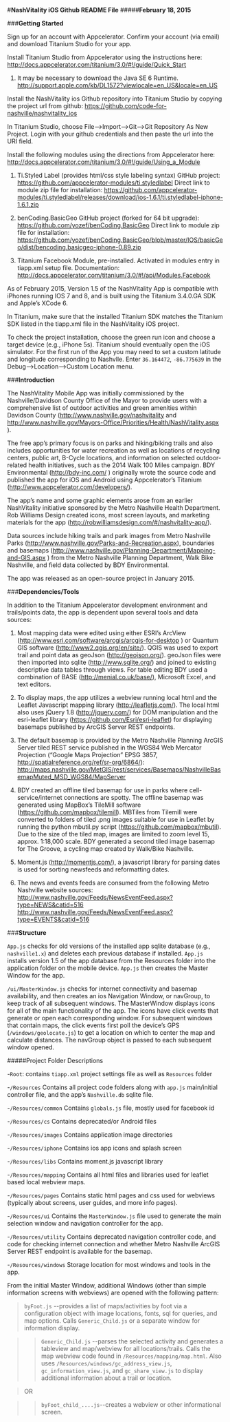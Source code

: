#**NashVitality iOS Github README File** 
#####**February 18, 2015**

###**Getting Started**

Sign up for an account with Appcelerator.  Confirm your account (via
email) and download Titanium Studio for your app.

Install Titanium Studio from Appcelerator using the instructions here:
http://docs.appcelerator.com/titanium/3.0/#!/guide/Quick_Start 

1.  It may be necessary to download the Java SE 6 Runtime. http://support.apple.com/kb/DL1572?viewlocale=en_US&locale=en_US

Install the NashVitality ios Github repository into Titanium Studio by
copying the project url from github:  https://github.com/code-for-nashville/nashvitality_ios

In Titanium Studio, choose File-->Import-->Git-->Git Repository As New Project.  Login with your github credentials 
and then paste the url into the URI field. 

Install the following modules using the directions from Appcelerator here:
http://docs.appcelerator.com/titanium/3.0/#!/guide/Using_a_Module

1.  Ti.Styled Label (provides html/css style labeling syntax)
GitHub project:  https://github.com/appcelerator-modules/ti.styledlabel
Direct link to module zip file for installation: https://github.com/appcelerator-modules/ti.styledlabel/releases/download/ios-1.6.1/ti.styledlabel-iphone-1.6.1.zip

2.  benCoding.BasicGeo
GitHub project (forked for 64 bit upgrade): https://github.com/yozef/benCoding.BasicGeo
Direct link to module zip file for installation: https://github.com/yozef/benCoding.BasicGeo/blob/master/IOS/basicGeo/dist/bencoding.basicgeo-iphone-0.89.zip

3.  Titanium Facebook Module, pre-installed.  Activated in modules entry in tiapp.xml setup file.
Documentation: http://docs.appcelerator.com/titanium/3.0/#!/api/Modules.Facebook

As of February 2015, Version 1.5 of the NashVitality App is compatible with iPhones running IOS 7 and 8, and is built using the Titanium 3.4.0.GA SDK and Apple’s XCode 6.

In Titanium, make sure that the installed Titanium SDK matches the Titanium SDK listed in the tiapp.xml file in the NashVitality iOS project.

To check the project installation, choose the green run icon and choose a target device (e.g., iPhone 5s).  Titanium should eventually
open the iOS simulator.  For the first run of the App you may need to set a custom latitude and longitude corresponding to Nashvlle.  Enter 
`36.164472`, `-86.775639` in the Debug-->Location-->Custom Location menu.

###**Introduction**

The NashVitality Mobile App was initially commissioned by the Nashville/Davidson County Office of the Mayor to provide users with a comprehensive list of outdoor activities and green amenities within Davidson County (http://www.nashville.gov/nashvitality and http://www.nashville.gov/Mayors-Office/Priorities/Health/NashVitality.aspx ).

The free app’s primary focus is on parks and hiking/biking trails and also includes opportunities for water recreation as well as locations of recycling centers, public art, B-Cycle locations, and information on selected outdoor-related health initiatives, such as the 2014 Walk 100 Miles campaign.  BDY Environmental (http://bdy-inc.com/ ) originally wrote the source code and published the app for iOS and Android using Appcelerator’s Titanium (http://www.appcelerator.com/developers/).

The app’s name and some graphic elements arose from an earlier NashVitality initiative sponsored by the Metro Nashville Health Department.  Rob Williams Design created icons, most screen layouts, and marketing materials for the app (http://robwilliamsdesign.com/#/nashvitality-app/).


Data sources include hiking trails and park images from Metro Nashville Parks (http://www.nashville.gov/Parks-and-Recreation.aspx), boundaries and basemaps (http://www.nashville.gov/Planning-Department/Mapping-and-GIS.aspx ) from the Metro Nashville Planning Department, Walk Bike Nashville, and field data collected by BDY Environmental.

The app was released as an open-source project in January 2015.

###**Dependencies/Tools**

In addition to the Titanium Appcelerator development environment and trails/points data, the app is dependent upon several tools and data sources:

1.  Most mapping data were edited using either ESRI’s ArcView (http://www.esri.com/software/arcgis/arcgis-for-desktop ) or Quantum GIS software (http://www2.qgis.org/en/site/).  QGIS was used to export trail and point data as geoJson (http://geojson.org/).  geoJson files were then imported into sqlite (http://www.sqlite.org/) and joined to existing descriptive data tables through views.  For table editing BDY used a combination of BASE (http://menial.co.uk/base/), Microsoft Excel, and text editors.

2.  To display maps, the app utilizes a webview running local html and the Leaflet Javascript mapping library (http://leafletjs.com/).  The local html also uses jQuery 1.8 (http://jquery.com/) for DOM manipulation and the esri-leaflet library (https://github.com/Esri/esri-leaflet) for displaying basemaps published by ArcGIS Server REST endpoints.

3.  The default basemap is provided by the Metro Nashville Planning ArcGIS Server tiled REST service published in the WGS84 Web Mercator Projection (“Google Maps Projection” EPSG 3857, http://spatialreference.org/ref/sr-org/6864/): http://maps.nashville.gov/MetGIS/rest/services/Basemaps/NashvilleBasemapMuted_MSD_WGS84/MapServer

4.  BDY created an offline tiled basemap for use in parks where cell-service/internet connections are spotty.  The offline basemap was generated using MapBox’s TileMill software (https://github.com/mapbox/tilemill).  MBTiles from Tilemill were converted to folders of tiled .png images suitable for use in Leaflet by running the python mbutil.py script (https://github.com/mapbox/mbutil).  Due to the size of the tiled map, images are limited to zoom level 15, approx. 1:18,000 scale.
BDY generated a second tiled image basemap for The Groove, a cycling map created by Walk/Bike Nashville.

5.  Moment.js (http://momentjs.com/), a javascript library for parsing dates is used for sorting newsfeeds and reformatting dates.

6.  The news and events feeds are consumed from the following Metro Nashville website sources:
http://www.nashville.gov/Feeds/NewsEventFeed.aspx?type=NEWS&catid=516
http://www.nashville.gov/Feeds/NewsEventFeed.aspx?type=EVENTS&catid=516


###**Structure**

`App.js` checks for old versions of the installed app sqlite database (e.g., `nashville1.x`) and deletes each previous database if installed.  `App.js` installs version 1.5 of the app database from the Resources folder into the application folder on the mobile device.   `App.js` then creates the Master Window for the app.

`/ui/MasterWindow.js` checks for internet connectivity and basemap availability, and then creates an ios Navigation Window, or navGroup, to keep track of all subsequent windows.  The MasterWindow displays icons for all of the main functionality of the app.  The icons have click events that generate or open each corresponding window.  For subsequent windows that contain maps, the click events first poll the device’s GPS (`/windows/geolocate.js`) to get a location on which to center the map and calculate distances.  The navGroup object is passed to each subsequent window opened. 

#####Project Folder Descriptions

-`Root`: contains `tiapp.xml` project settings file as well as `Resources` folder

-`/Resources`
Contains all project code folders along with `app.js` main/initial controller file, and the app’s `Nashville.db` sqlite file.


-`/Resources/common`
Contains `globals.js` file, mostly used for facebook id

-`/Resources/cs`
Contains deprecated/or Android files

-`/Resources/images`
Contains application image directories

-`/Resources/iphone`
Contains ios app icons and splash screen

-`/Resources/libs`
Contains moment.js javascript library


-`/Resources/mapping`
Contains all html files and libraries used for leaflet based local webview maps.

-`/Resources/pages`
Contains static html pages and css used for webviews (typically about screens, user guides, and more info pages).

-`/Resources/ui`
Contains the `MasterWindow.js` file used to generate the main selection window and navigation controller for the app.

-`/Resources/utility`
Contains deprecated navigation controller code, and code for checking internet connection and whether Metro Nashville ArcGIS Server REST endpoint is available for the basemap.

-`/Resources/windows`
Storage location for most windows and tools in the app.

From the initial Master Window, additional Windows (other than simple information screens with webviews) are opened with the   following pattern:

>`byFoot.js`  --provides a list of maps/activities by foot via a configuration object with image locations, fonts, sql for queries, and map options.  Calls `Generic_Child.js` or a separate window for information display. 

>>`Generic_Child.js` --parses the selected activity and generates a tableview and map/webview for all locations/trails.  Calls the map webview code found in `/Resources/mapping/map.html`. Also uses `/Resources/windows/gc_address_view.js`, `gc_information_view.js`, and `gc_share_view.js` to display additional information about a trail or location.

>OR
  
>>`byFoot_child_....js`--creates a webview or other informational screen.



